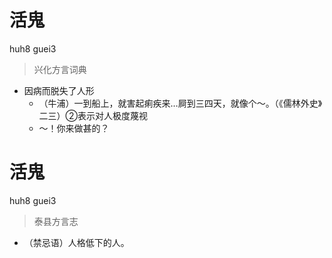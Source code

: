 # 活鬼
huh8 guei3
> 兴化方言词典
- 因病而脱失了人形
  - （牛浦）一到船上，就害起痢疾来…屙到三四天，就像个～。（《儒林外史》二三）②表示对人极度蔑视
  - ～！你来做甚的？

# 活鬼
huh8 guei3
> 泰县方言志
- （禁忌语）人格低下的人。
